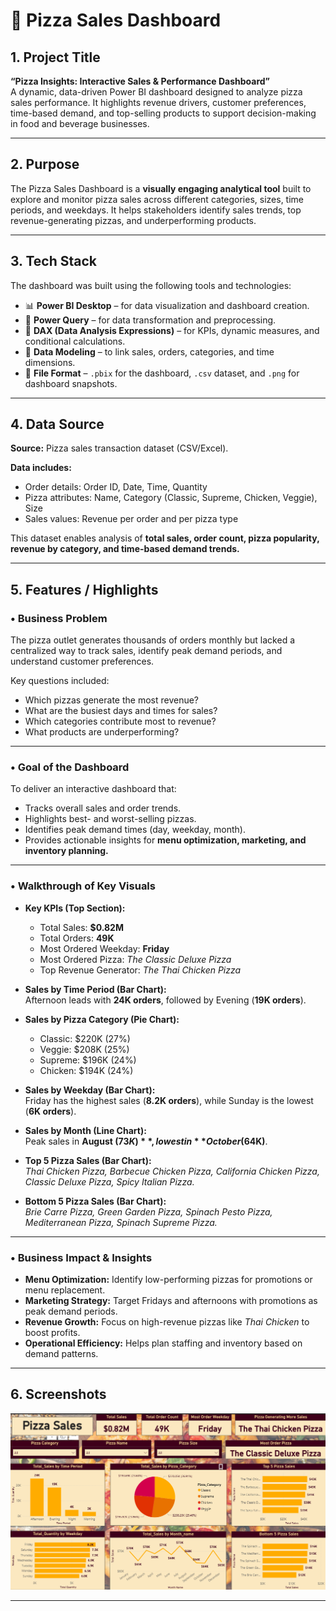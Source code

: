 # 🍕 Pizza Sales Dashboard  

## 1. Project Title 
**“Pizza Insights: Interactive Sales & Performance Dashboard”**  
A dynamic, data-driven Power BI dashboard designed to analyze pizza sales performance. It highlights revenue drivers, customer preferences, time-based demand, and top-selling products to support decision-making in food and beverage businesses.  

---

## 2. Purpose  
The Pizza Sales Dashboard is a **visually engaging analytical tool** built to explore and monitor pizza sales across different categories, sizes, time periods, and weekdays. It helps stakeholders identify sales trends, top revenue-generating pizzas, and underperforming products.  

---

## 3. Tech Stack  
The dashboard was built using the following tools and technologies:  
- 📊 **Power BI Desktop** – for data visualization and dashboard creation.  
- 📂 **Power Query** – for data transformation and preprocessing.  
- 🧠 **DAX (Data Analysis Expressions)** – for KPIs, dynamic measures, and conditional calculations.  
- 📝 **Data Modeling** – to link sales, orders, categories, and time dimensions.  
- 📁 **File Format** – `.pbix` for the dashboard, `.csv` dataset, and `.png` for dashboard snapshots.  

---

## 4. Data Source  
**Source:** Pizza sales transaction dataset (CSV/Excel).  

**Data includes:**  
- Order details: Order ID, Date, Time, Quantity  
- Pizza attributes: Name, Category (Classic, Supreme, Chicken, Veggie), Size  
- Sales values: Revenue per order and per pizza type  

This dataset enables analysis of **total sales, order count, pizza popularity, revenue by category, and time-based demand trends.**  

---

## 5. Features / Highlights  

### • Business Problem  
The pizza outlet generates thousands of orders monthly but lacked a centralized way to track sales, identify peak demand periods, and understand customer preferences.  

Key questions included:  
- Which pizzas generate the most revenue?  
- What are the busiest days and times for sales?  
- Which categories contribute most to revenue?  
- What products are underperforming?  

---

### • Goal of the Dashboard  
To deliver an interactive dashboard that:  
- Tracks overall sales and order trends.  
- Highlights best- and worst-selling pizzas.  
- Identifies peak demand times (day, weekday, month).  
- Provides actionable insights for **menu optimization, marketing, and inventory planning.**  

---

### • Walkthrough of Key Visuals  
- **Key KPIs (Top Section):**  
  - Total Sales: **$0.82M**  
  - Total Orders: **49K**  
  - Most Ordered Weekday: **Friday**  
  - Most Ordered Pizza: *The Classic Deluxe Pizza*  
  - Top Revenue Generator: *The Thai Chicken Pizza*  

- **Sales by Time Period (Bar Chart):**  
  Afternoon leads with **24K orders**, followed by Evening (**19K orders**).  

- **Sales by Pizza Category (Pie Chart):**  
  - Classic: $220K (27%)  
  - Veggie: $208K (25%)  
  - Supreme: $196K (24%)  
  - Chicken: $194K (24%)  

- **Sales by Weekday (Bar Chart):**  
  Friday has the highest sales (**8.2K orders**), while Sunday is the lowest (**6K orders**).  

- **Sales by Month (Line Chart):**  
  Peak sales in **August ($73K)**, lowest in **October ($64K)**.  

- **Top 5 Pizza Sales (Bar Chart):**  
  *Thai Chicken Pizza, Barbecue Chicken Pizza, California Chicken Pizza, Classic Deluxe Pizza, Spicy Italian Pizza.*  

- **Bottom 5 Pizza Sales (Bar Chart):**  
  *Brie Carre Pizza, Green Garden Pizza, Spinach Pesto Pizza, Mediterranean Pizza, Spinach Supreme Pizza.*  

---

### • Business Impact & Insights  
- **Menu Optimization:** Identify low-performing pizzas for promotions or menu replacement.  
- **Marketing Strategy:** Target Fridays and afternoons with promotions as peak demand periods.  
- **Revenue Growth:** Focus on high-revenue pizzas like *Thai Chicken* to boost profits.  
- **Operational Efficiency:** Helps plan staffing and inventory based on demand patterns.  

---

## 6. Screenshots  

![Dashboard Preview](https://github.com/Shubhz47/Pizza-_Sales_Dashboard/blob/main/Snapshot_Pizza_Sales.png) 

---
